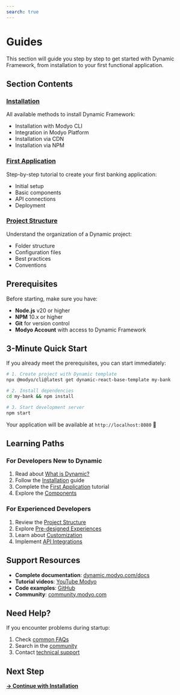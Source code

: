 ```yaml
---
search: true
---
```


# Guides

This section will guide you step by step to get started with Dynamic Framework, from installation to your first functional application.

## Section Contents

### [Installation](installation.html)
All available methods to install Dynamic Framework:
- Installation with Modyo CLI
- Integration in Modyo Platform
- Installation via CDN
- Installation via NPM

### [First Application](first-app.html)
Step-by-step tutorial to create your first banking application:
- Initial setup
- Basic components
- API connections
- Deployment

### [Project Structure](project-structure.html)
Understand the organization of a Dynamic project:
- Folder structure
- Configuration files
- Best practices
- Conventions

## Prerequisites

Before starting, make sure you have:

- **Node.js** v20 or higher
- **NPM** 10.x or higher
- **Git** for version control
- **Modyo Account** with access to Dynamic Framework

## 3-Minute Quick Start

If you already meet the prerequisites, you can start immediately:

```bash
# 1. Create project with Dynamic template
npx @modyo/cli@latest get dynamic-react-base-template my-bank

# 2. Install dependencies
cd my-bank && npm install

# 3. Start development server
npm start
```

Your application will be available at `http://localhost:8080` 🎉

## Learning Paths

### For Developers New to Dynamic

1. Read about [What is Dynamic?](../what-is-dynamic.html)
2. Follow the [Installation](installation.html) guide
3. Complete the [First Application](first-app.html) tutorial
4. Explore the [Components](../development/components.html)

### For Experienced Developers

1. Review the [Project Structure](project-structure.html)
2. Explore [Pre-designed Experiences](../development/experiences.html)
3. Learn about [Customization](../customization/)
4. Implement [API Integrations](../development/api-integration.html)

## Support Resources

- **Complete documentation**: [dynamic.modyo.com/docs](https://dynamic.modyo.com/docs)
- **Tutorial videos**: [YouTube Modyo](https://youtube.com/modyo)
- **Code examples**: [GitHub](https://github.com/modyo/dynamic-examples)
- **Community**: [community.modyo.com](https://community.modyo.com)

## Need Help?

If you encounter problems during startup:

1. Check [common FAQs](https://support.modyo.com/hc/es/sections/360003665292)
2. Search in the [community](https://community.modyo.com)
3. Contact [technical support](https://support.modyo.com)

## Next Step

**[→ Continue with Installation](installation.html)**